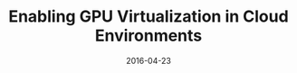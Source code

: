 ---
title: "Enabling GPU Virtualization in Cloud Environments"
collection: talks
permalink: /talks/2016-04-23-Enabling-GPU-Virtualization-in-Cloud-Environments
type: "conference"
location: "Rome, Italy"
date: 2016-04-23
venue: '6th International Conference on Cloud Computing and Services Science (CLOSER 2016)'
url: 'http://closer.scitevents.org/?y=2016'
---